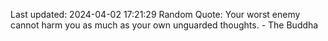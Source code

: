 Last updated: 2024-04-02 17:21:29
Random Quote: Your worst enemy cannot harm you as much as your own unguarded thoughts. - The Buddha
